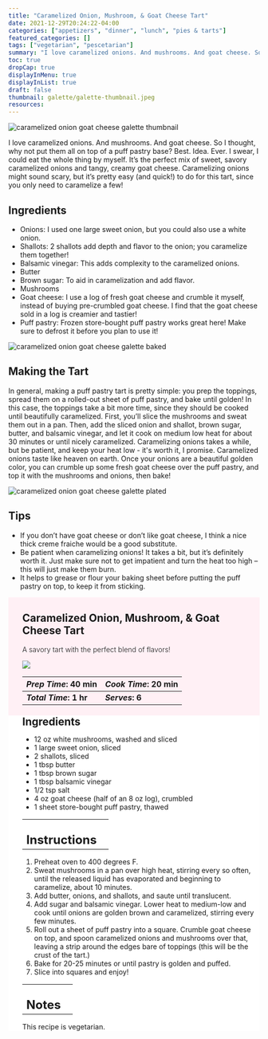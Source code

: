 ```yaml
---
title: "Caramelized Onion, Mushroom, & Goat Cheese Tart"
date: 2021-12-29T20:24:22-04:00
categories: ["appetizers", "dinner", "lunch", "pies & tarts"]
featured_categories: []
tags: ["vegetarian", "pescetarian"]
summary: "I love caramelized onions. And mushrooms. And goat cheese. So I thought, why not put them all on top of a puff pastry base? It’s the perfect mix of sweet, savory caramelized onions and tangy, creamy goat cheese."
toc: true
dropCap: true
displayInMenu: true
displayInList: true
draft: false
thumbnail: galette/galette-thumbnail.jpeg
resources:
---
```


![caramelized onion goat cheese galette thumbnail](../../galette/galette-thumbnail.jpeg)

I love caramelized onions. And mushrooms. And goat cheese. So I thought, why not put them all on top of a puff pastry base? Best. Idea. Ever. I swear, I could eat the whole thing by myself. It’s the perfect mix of sweet, savory caramelized onions and tangy, creamy goat cheese. Caramelizing onions might sound scary, but it’s pretty easy (and quick!) to do for this tart, since you only need to caramelize a few!

## Ingredients

- Onions: I used one large sweet onion, but you could also use a white onion.
- Shallots: 2 shallots add depth and flavor to the onion; you caramelize them together!
- Balsamic vinegar: This adds complexity to the caramelized onions.
- Butter
- Brown sugar: To aid in caramelization and add flavor.
- Mushrooms
- Goat cheese: I use a log of fresh goat cheese and crumble it myself, instead of buying pre-crumbled goat cheese. I find that the goat cheese sold in a log is creamier and tastier!
- Puff pastry: Frozen store-bought puff pastry works great here! Make sure to defrost it before you plan to use it!

![caramelized onion goat cheese galette baked](../../galette/baked-galette.jpeg)

## Making the Tart

In general, making a puff pastry tart is pretty simple: you prep the toppings, spread them on a rolled-out sheet of puff pastry, and bake until golden! In this case, the toppings take a bit more time, since they should be cooked until beautifully caramelized. First, you’ll slice the mushrooms and sweat them out in a pan. Then, add the sliced onion and shallot, brown sugar, butter, and balsamic vinegar, and let it cook on medium low heat for about 30 minutes or until nicely caramelized. Caramelizing onions takes a while, but be patient, and keep your heat low - it's worth it, I promise. Caramelized onions taste like heaven on earth. Once your onions are a beautiful golden color, you can crumble up some fresh goat cheese over the puff pastry, and top it with the mushrooms and onions, then bake!

![caramelized onion goat cheese galette plated](../../galette/galette-plated.jpeg)

## Tips

- If you don’t have goat cheese or don’t like goat cheese, I think a nice thick creme fraiche would be a good substitute.
- Be patient when caramelizing onions! It takes a bit, but it’s definitely worth it. Just make sure not to get impatient and turn the heat too high – this will just make them burn.
- It helps to grease or flour your baking sheet before putting the puff pastry on top, to keep it from sticking.

<div style = "background-color: lavenderblush;"  id = "recipe"> 
<div style = "background-color:lavenderblush; padding-left:2em; margin-top:0; margin-bottom:0;">

<div style="display:grid; align-items:start; justify-content:space-between; padding-right:2em" class="grid-cols-2 gap-2 md:gap-4 lg:gap-8 xl:gap-12"><div class = "mb-8"><h2>Caramelized Onion, Mushroom, & Goat Cheese Tart</h2><p style = "font-weight: 300;">A savory tart with the perfect blend of flavors!</p></div> <img src="../../galette/galette-thumbnail.jpeg" class="w-full h-auto mx-auto"></div>

| _Prep Time_: 40 min  | _Cook Time_: 20 min  |
| :--- | :--- |
| **_Total Time_: 1 hr** | **_Serves_: 6**  |

</div>
<div style="background-color: white; padding-left:2em; border-width:3px; border-color:lavenderblush; margin-top:0;">
 <div><h2 style = "margin-top:1em; margin-bottom:0;" >Ingredients</h2></div>

- 12 oz white mushrooms, washed and sliced
- 1 large sweet onion, sliced
- 2 shallots, sliced
- 1 tbsp butter
- 1 tbsp brown sugar
- 1 tbsp balsamic vinegar
- 1/2 tsp salt
- 4 oz goat cheese (half of an 8 oz log), crumbled
- 1 sheet store-bought puff pastry, thawed

|   |    |
| :--- | :--- |
| <div><h2 style = "margin-top:1em; margin-bottom:0;" >Instructions</h2></div>|   |

1. Preheat oven to 400 degrees F.
2. Sweat mushrooms in a pan over high heat, stirring every so often, until the released liquid has evaporated and beginning to caramelize, about 10 minutes.
3. Add butter, onions, and shallots, and saute until translucent.
4. Add sugar and balsamic vinegar. Lower heat to medium-low and cook until onions are golden brown and caramelized, stirring every few minutes.
5. Roll out a sheet of puff pastry into a square. Crumble goat cheese on top, and spoon caramelized onions and mushrooms over that, leaving a strip around the edges bare of toppings (this will be the crust of the tart.)
6. Bake for 20-25 minutes or until pastry is golden and puffed.
7. Slice into squares and enjoy!

|   |    |
| :--- | :--- |
| <div><h2 style = "margin-top:1em; margin-bottom:0;" >Notes</h2></div>|   |

This recipe is vegetarian.

</div>
</div>
